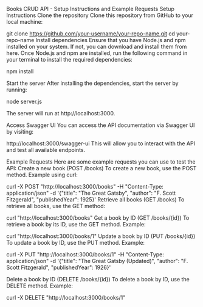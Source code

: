 Books CRUD API - Setup Instructions and Example Requests
Setup Instructions
Clone the repository
 Clone this repository from GitHub to your local machine:

git clone https://github.com/your-username/your-repo-name.git
cd your-repo-name
Install dependencies
 Ensure that you have Node.js and npm installed on your system. If not, you can download and install them from here.
 Once Node.js and npm are installed, run the following command in your terminal to install the required dependencies:

npm install

Start the server
 After installing the dependencies, start the server by running:

node server.js

 The server will run at http://localhost:3000.


Access Swagger UI
 You can access the API documentation via Swagger UI by visiting:

http://localhost:3000/swagger-ui
 This will allow you to interact with the API and test all available endpoints.



Example Requests
Here are some example requests you can use to test the API:
Create a new book (POST /books)
 To create a new book, use the POST method. Example using curl:


curl -X POST "http://localhost:3000/books" -H "Content-Type: application/json" -d '{"title": "The Great Gatsby", "author": "F. Scott Fitzgerald", "publishedYear": 1925}'
Retrieve all books (GET /books)
 To retrieve all books, use the GET method:

curl "http://localhost:3000/books"
Get a book by ID (GET /books/{id})
 To retrieve a book by its ID, use the GET method. Example:

curl "http://localhost:3000/books/1"
Update a book by ID (PUT /books/{id})
 To update a book by ID, use the PUT method. Example:

curl -X PUT "http://localhost:3000/books/1" -H "Content-Type: application/json" -d '{"title": "The Great Gatsby (Updated)", "author": "F. Scott Fitzgerald", "publishedYear": 1926}'

Delete a book by ID (DELETE /books/{id})
 To delete a book by ID, use the DELETE method. Example:

curl -X DELETE "http://localhost:3000/books/1"


